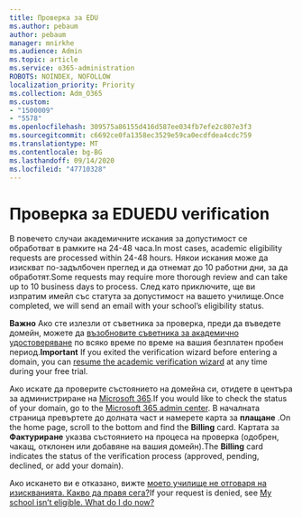 ```yaml
---
title: Проверка за EDU
ms.author: pebaum
author: pebaum
manager: mnirkhe
ms.audience: Admin
ms.topic: article
ms.service: o365-administration
ROBOTS: NOINDEX, NOFOLLOW
localization_priority: Priority
ms.collection: Adm_O365
ms.custom:
- "1500009"
- "5578"
ms.openlocfilehash: 309575a86155d416d587ee034fb7efe2c807e3f3
ms.sourcegitcommit: c6692ce0fa1358ec3529e59ca0ecdfdea4cdc759
ms.translationtype: MT
ms.contentlocale: bg-BG
ms.lasthandoff: 09/14/2020
ms.locfileid: "47710328"
---
```

# <a name="edu-verification"></a><span data-ttu-id="fffdd-102">Проверка за EDU</span><span class="sxs-lookup"><span data-stu-id="fffdd-102">EDU verification</span></span>

<span data-ttu-id="fffdd-103">В повечето случаи академичните искания за допустимост се обработват в рамките на 24-48 часа.</span><span class="sxs-lookup"><span data-stu-id="fffdd-103">In most cases, academic eligibility requests are processed within 24-48 hours.</span></span> <span data-ttu-id="fffdd-104">Някои искания може да изискват по-задълбочен преглед и да отнемат до 10 работни дни, за да обработят.</span><span class="sxs-lookup"><span data-stu-id="fffdd-104">Some requests may require more thorough review and can take up to 10 business days to process.</span></span> <span data-ttu-id="fffdd-105">След като приключите, ще ви изпратим имейл със статута за допустимост на вашето училище.</span><span class="sxs-lookup"><span data-stu-id="fffdd-105">Once completed, we will send an email with your school’s eligibility status.</span></span>

<span data-ttu-id="fffdd-106">**Важно** Ако сте излезли от съветника за проверка, преди да въведете домейн, можете да [възобновите съветника за академично удостоверяване](https://go.microsoft.com/fwlink/p/?linkid=2135255) по всяко време по време на вашия безплатен пробен период.</span><span class="sxs-lookup"><span data-stu-id="fffdd-106">**Important** If you exited the verification wizard before entering a domain, you can [resume the academic verification wizard](https://go.microsoft.com/fwlink/p/?linkid=2135255) at any time during your free trial.</span></span>

<span data-ttu-id="fffdd-107">Ако искате да проверите състоянието на домейна си, отидете в центъра за администриране на [Microsoft 365](https://go.microsoft.com/fwlink/p/?linkid=2024339).</span><span class="sxs-lookup"><span data-stu-id="fffdd-107">If you would like to check the status of your domain, go to the [Microsoft 365 admin center](https://go.microsoft.com/fwlink/p/?linkid=2024339).</span></span> <span data-ttu-id="fffdd-108">В началната страница превъртете до долната част и намерете карта за **плащане** .</span><span class="sxs-lookup"><span data-stu-id="fffdd-108">On the home page, scroll to the bottom and find the **Billing** card.</span></span> <span data-ttu-id="fffdd-109">Картата за **Фактуриране** указва състоянието на процеса на проверка (одобрен, чакащ, отклонен или добавяне на вашия домейн).</span><span class="sxs-lookup"><span data-stu-id="fffdd-109">The **Billing** card indicates the status of the verification process (approved, pending, declined, or add your domain).</span></span>

<span data-ttu-id="fffdd-110">Ако искането ви е отказано, вижте [моето училище не отговаря на изискванията. Какво да правя сега?](https://docs.microsoft.com/microsoft-365/commerce/subscriptions/verify-academic-eligibility#my-school-isnt-eligible-what-do-i-do-now)</span><span class="sxs-lookup"><span data-stu-id="fffdd-110">If your request is denied, see [My school isn’t eligible. What do I do now?](https://docs.microsoft.com/microsoft-365/commerce/subscriptions/verify-academic-eligibility#my-school-isnt-eligible-what-do-i-do-now)</span></span>